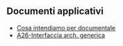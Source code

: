 ## Documenti applicativi
- [Cosa intendiamo per documentale](Sorgenti/MB/DOC/ODBASE_01)
- [A26-Interfaccia arch. generica](Sorgenti/MB/DOC/ODBASE_02)
